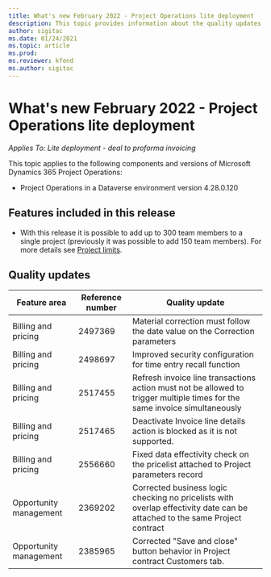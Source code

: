 ```yaml
---
title: What's new February 2022 - Project Operations lite deployment
description: This topic provides information about the quality updates that are available in the February 2022 release of Project Operations lite deployment.
author: sigitac
ms.date: 01/24/2021
ms.topic: article
ms.prod:
ms.reviewer: kfend 
ms.author: sigitac
---
```


# What's new February 2022 - Project Operations lite deployment

_Applies To: Lite deployment - deal to proforma invoicing_

This topic applies to the following components and versions of Microsoft Dynamics 365 Project Operations:

- Project Operations in a Dataverse environment version 4.28.0.120

## Features included in this release

- With this release it is possible to add up to 300 team members to a single project (previously it was possible to add 150 team members). For more details see [Project limits](https://docs.microsoft.com/en-us/dynamics365/project-operations/project-management/create-wbs#project-limitations).


## Quality updates

| **Feature area** | **Reference number** | **Quality update** |
| --- | --- | --- |
| Billing and pricing | 2497369 | Material correction must follow the date value on the Correction parameters |
| Billing and pricing | 2498697 | Improved security configuration for time entry recall function |
| Billing and pricing | 2517455 | Refresh invoice line transactions action must not be allowed to trigger multiple times for the same invoice simultaneously |
| Billing and pricing | 2517465 | Deactivate Invoice line details action is blocked as it is not supported. |
| Billing and pricing | 2556660 | Fixed data effectivity check on the pricelist attached to Project parameters record |
| Opportunity management | 2369202 | Corrected business logic checking no pricelists with overlap effectivity date can be attached to the same Project contract |
| Opportunity management | 2385965 | Corrected &quot;Save and close&quot; button behavior in Project contract Customers tab. |
